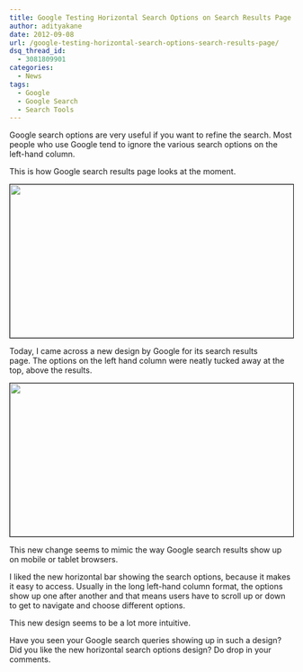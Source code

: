 ```yaml
---
title: Google Testing Horizontal Search Options on Search Results Page
author: adityakane
date: 2012-09-08
url: /google-testing-horizontal-search-options-search-results-page/
dsq_thread_id:
  - 3081809901
categories:
  - News
tags:
  - Google
  - Google Search
  - Search Tools
---
```

Google search options are very useful if you want to refine the search. Most people who use Google tend to ignore the various search options on the left-hand column.

This is how Google search results page looks at the moment.

[<img class="alignnone  wp-image-61863" style="border: 1px solid black;" title="google_search_options_old" src="http://cdn.devilsworkshop.org/files/2012/09/google_search_options_old.png" alt="" width="560" height="273" />][1]

Today, I came across a new design by Google for its search results page. The options on the left hand column were neatly tucked away at the top, above the results.

[<img class="alignnone  wp-image-61864" style="border: 1px solid black;" title="Google_horizontal_search_options" src="http://cdn.devilsworkshop.org/files/2012/09/Google_horizontal_search_options.png" alt="" width="560" height="273" />][2]

This new change seems to mimic the way Google search results show up on mobile or tablet browsers.

I liked the new horizontal bar showing the search options, because it makes it easy to access. Usually in the long left-hand column format, the options show up one after another and that means users have to scroll up or down to get to navigate and choose different options.

This new design seems to be a lot more intuitive.

Have you seen your Google search queries showing up in such a design? Did you like the new horizontal search options design? Do drop in your comments.

 [1]: http://cdn.devilsworkshop.org/files/2012/09/google_search_options_old.png
 [2]: http://cdn.devilsworkshop.org/files/2012/09/Google_horizontal_search_options.png
